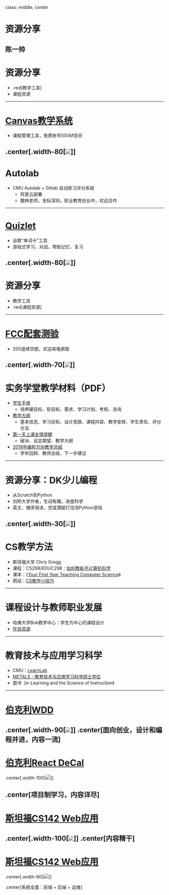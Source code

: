 class: middle, center

# 资源分享

陈一帅
---
# 资源分享
- .red[教学工具]
- 课程资源
---
# [Canvas教学系统](https://canvas.instructure.com/login/canvas)
- 课程管理工具，免费账号500M空间

.center[.width-80[![](./figures/share/canvas1.png)]]
---
# Autolab
- CMU Autolab + Gitlab 自动练习评分系统
  - 阿里云部署
  - 魏林老师，坐标深圳，职业教育创业中，欢迎合作
---
# [Quizlet](https://quizlet.com/class/13272136/)
- 谷歌“单词卡”工具
- 游戏式学习，对战，帮助记忆、复习

.center[.width-80[![](./figures/share/quizlet.png)]]
---
# 资源分享
- 教学工具
- .red[课程资源]
---
# [FCC配套测验](https://admin.kaoshixing.com/examadmin/admin/exam_mgr_new)
- 200道填空题，欢迎来电索取

.center[.width-70[![](./figures/share/kaoshixin.png)]]
---
# 实务学堂教学材料（PDF）
- [学生手册](../doc/实务学堂CS学生手册（2020）.pdf)
  - 培养硬目标、软目标、需求、学习计划、考核、咨询
- [教学大纲](../doc/实务学堂Web教学大纲（2020）.pdf)
  - 基本信息、学习目标、设计思路、课程内容、教学安排、学生责任、评分方法
- [第一天上课友情提醒](../doc/上课第一天.pdf)
  - 破冰、设定期望、教学大纲
- [2019年编程方向教学总结](../doc/编程小结v4.5.pdf)
  - 学年回顾、教师总结、下一步建议
---
# 资源分享：DK少儿编程
- 从Scratch到Python
- 剑桥大学作者，生动有趣，进度科学
- 英文，循序渐进，完成潜艇打泡泡Python游戏

.center[.width-30[![](./figures/share/dkcoding.jpeg)]]
---
# CS教学方法
- 斯坦福大学 Chris Gregg
- 课程：CS298/EDUC298：[如何教新手计算机科学](http://cs298.stanford.edu/)
- 课本：《[Your First Year Teaching Computer Science​](https://web.stanford.edu/class/cs298/cgi-bin/course-reader/)》
- 网站：[CS教学小技巧](http://CSTeachingTips.org)
---
# 课程设计与教师职业发展
- 哈佛大学Bok教学中心：学生为中心的课程设计
- [在线资源](https://bokcenter.harvard.edu/online-resources)
---
# 教育技术与应用学习科学
- CMU：[LearnLab](http://www.learnlab.org/)
- [METALS - 教育技术与应用学习科学硕士学位](https://www.hcii.cmu.edu/masters-educational-technology-and-applied-learning-science-program-overview)
- 图书《e-Learning and the Science of Instruction》
---
# [伯克利WDD](https://wdd.io/resources/)
.center[.width-90[![](./figures/share/wdd.png)]]
.center[面向创业，设计和编程并进，内容一流]
---
# [伯克利React DeCal](https://portal.reactdecal.org/semesters/1)

.center[.width-100[![](./figures/share/react.png)]]

.center[项目制学习，内容详尽]
---
# [斯坦福CS142 Web应用](https://web.stanford.edu/class/cs142/lectures.html)
.center[.width-100[![](./figures/share/cs142a.png)]]
.center[内容精干]
---
# [斯坦福CS142 Web应用](https://web.stanford.edu/class/cs142/lectures.html)
.center[.width-90[![](./figures/share/cs142b.png)]]

.center[系统全面：前端 + 后端 + 运维]

<!-- - 新闻：https://chinese.freecodecamp.org/news/
- 社区概览：https://chinese.freecodecamp.org/forum/t/topic/250
- https://beta.freecodecamp.com/
- 42school -->
